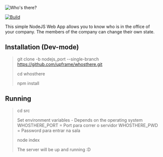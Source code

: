 ![Who's there?](https://cloud.githubusercontent.com/assets/5447088/22626990/14522f80-ebb1-11e6-9b40-9a027ed3478d.gif)

[![Build](https://img.shields.io/travis/upframe/whosthere.svg?style=flat-square)](https://travis-ci.org/upframe/whosthere)

This simple NodeJS Web App allows you to know who is in the office of your company. The members of the company can change their own state.

## Installation (Dev-mode)

> git clone -b nodejs_port --single-branch https://github.com/upframe/whosthere.git
>
> cd whosthere
>
> npm install

## Running

> cd src
>
> Set environment variables - Depends on the operating system
> WHOSTHERE_PORT = Port para correr o servidor
> WHOSTHERE_PWD = Password para entrar na sala
>
> node index
>
> The server will be up and running :D
